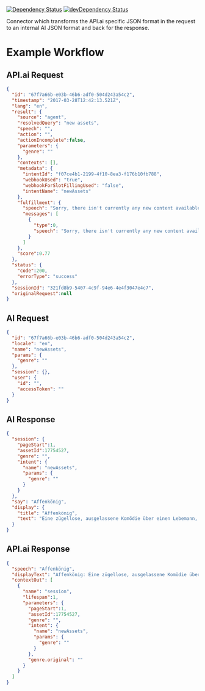 [![Dependency Status](https://david-dm.org/dragonprojects/ai-connector-apiai.svg)](https://david-dm.org/dragonprojects/ai-connector-apiai)
[![devDependency Status](https://david-dm.org/dragonprojects/ai-connector-apiai/dev-status.svg)](https://david-dm.org/dragonprojects/ai-connector-apiai?type=dev)

Connector which transforms the API.ai specific JSON format in the request to an internal AI JSON format and back for the response.

# Example Workflow

## API.ai Request

```json
{
  "id": "67f7a66b-e03b-46b6-adf0-504d243a54c2",
  "timestamp": "2017-03-28T12:42:13.521Z",
  "lang": "en",
  "result": {
    "source": "agent",
    "resolvedQuery": "new assets",
    "speech": "",
    "action": "",
    "actionIncomplete":false,
    "parameters": {
      "genre": ""
    },
    "contexts": [],
    "metadata": {
      "intentId": "f07ce4b1-2199-4f10-8ea3-f176b10fb788",
      "webhookUsed": "true",
      "webhookForSlotFillingUsed": "false",
      "intentName": "newAssets"
    },
    "fulfillment": {
      "speech": "Sorry, there isn't currently any new content available",
      "messages": [
        {
          "type":0,
          "speech": "Sorry, there isn't currently any new content available"
        }
      ]
    },
    "score":0.77
  },
  "status": {
    "code":200,
    "errorType": "success"
  },
  "sessionId": "321fd8b9-5407-4c9f-94e6-4e4f3047e4c7",
  "originalRequest":null
}
```

## AI Request

```json
{
  "id": "67f7a66b-e03b-46b6-adf0-504d243a54c2",
  "locale": "en",
  "name": "newAssets",
  "params": {
    "genre": ""
  },
  "session": {},
  "user": {
    "id": "",
    "accessToken": ""
  }
}
```

## AI Response

```json
{
  "session": {
    "pageStart":1,
    "assetId":17754527,
    "genre": "",
    "intent": {
      "name": "newAssets",
      "params": {
        "genre": ""
      }
    }
  },
  "say": "Affenkönig",
  "display": {
    "title": "Affenkönig",
    "text": "Eine zügellose, ausgelassene Komödie über einen Lebemann, der seine ehemaligen Schulkameraden zum Feiern nach Südfrankreich einlädt. Eine provozierende Satire mit bitterbösen Blick auf das Lebensgefühl von Männern jenseits der 40."
  }
}
```

## API.ai Response

```json
{
  "speech": "Affenkönig",
  "displayText": "Affenkönig: Eine zügellose, ausgelassene Komödie über einen Lebemann, der seine ehemaligen Schulkameraden zum Feiern nach Südfrankreich einlädt. Eine provozierende Satire mit bitterbösen Blick auf das Lebensgefühl von Männern jenseits der 40.",
  "contextOut": [
    {
      "name": "session",
      "lifespan":1,
      "parameters": {
        "pageStart":1,
        "assetId":17754527,
        "genre": "",
        "intent": {
          "name": "newAssets",
          "params": {
            "genre": ""
          }
        },
        "genre.original": ""
      }
    }
  ]
}
```
